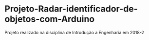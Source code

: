 # Projeto-Radar-identificador-de-objetos-com-Arduino
Projeto realizado na disciplina de Introdução a Engenharia em 2018-2

